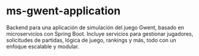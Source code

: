 # ms-gwent-application
Backend para una aplicación de simulación del juego Gwent, basado en microservicios con Spring Boot. Incluye servicios para gestionar jugadores, solicitudes de partidas, lógica de juego, rankings y más, todo con un enfoque escalable y modular.
